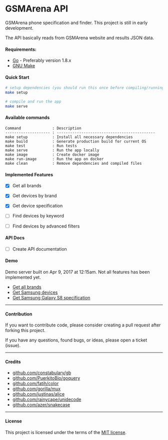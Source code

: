 # GSMArena API

GSMArena phone specification and finder.
This project is still in early development.

The API basically reads from GSMArena website and results JSON data. 

#### Requirements:

- [Go](https://golang.org/) - Preferably version 1.8.x
- [GNU Make](https://www.gnu.org/software/make/)


#### Quick Start
```bash
# setup dependencies (you should run this once before compiling/running the app)
make setup

# compile and run the app
make serve
```


#### Available commands

```
Command              : Description
-------------------- : --------------------------------------------
make setup           : Install all necessary dependencies
make build           : Generate production build for current OS
make test            : Run tests
make serve           : Run the app locally
make image           : Create docker image
make run-image       : Run the app on docker
make clean           : Remove dependencies and compiled files
```


#### Implemented Features
- [x] Get all brands
- [x] Get devices by brand
- [x] Get device specification
- [ ] Find devices by keyword
- [ ] Find devices by advanced filters


#### API Docs
- [ ] Create API documentation


#### Demo
Demo server built on Apr 9, 2017 at 12:15am. Not all features has been implemented yet.
- [Get all brands](https://gsm-wcavkgnhzr.now.sh/brands)
- [Get Samsung devices](https://gsm-wcavkgnhzr.now.sh/devices/samsung-phones-9)
- [Get Samsung Galaxy S8 specification](https://gsm-wcavkgnhzr.now.sh/specs/samsung_galaxy_s8-8161)


---


#### Contribution
If you want to contribute code, please consider creating a pull request after forking this project.

If you have any questions, found bugs, or ideas, please open a ticket (issue).


---


#### Credits
- [github.com/constabulary/gb](github.com/constabulary/gb)
- [github.com/PuerkitoBio/goquery](github.com/PuerkitoBio/goquery)
- [github.com/fatih/color](github.com/fatih/color)
- [github.com/gorilla/mux](github.com/gorilla/mux)
- [github.com/justinas/alice](github.com/justinas/alice)
- [github.com/rainycape/unidecode](github.com/rainycape/unidecode)
- [github.com/azer/snakecase](github.com/azer/snakecase)


---


#### License

This project is licensed under the terms of the [MIT license](https://husniadil.mit-license.org/).
